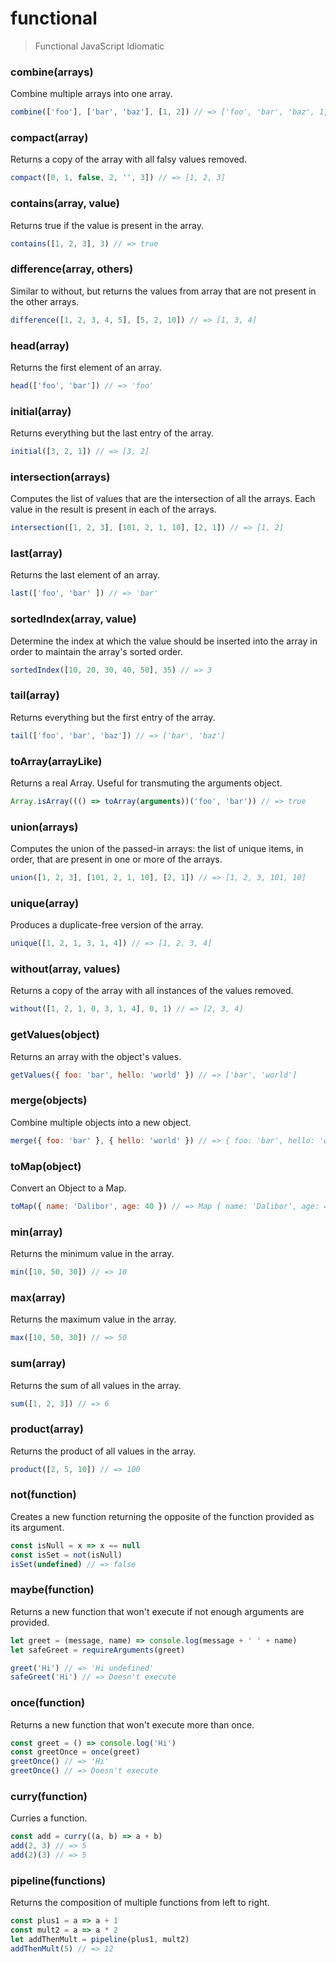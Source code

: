 # functional

> Functional JavaScript Idiomatic

### combine(arrays)

Combine multiple arrays into one array.

```javascript
combine(['foo'], ['bar', 'baz'], [1, 2]) // => ['foo', 'bar', 'baz', 1, 2]
```

### compact(array)

Returns a copy of the array with all falsy values removed.

```javascript
compact([0, 1, false, 2, '', 3]) // => [1, 2, 3]
```

### contains(array, value)

Returns true if the value is present in the array.

```javascript
contains([1, 2, 3], 3) // => true
```

### difference(array, others)

Similar to without, but returns the values from array that are not present in the other arrays.

```javascript
difference([1, 2, 3, 4, 5], [5, 2, 10]) // => [1, 3, 4]
```

### head(array)

Returns the first element of an array.

```javascript
head(['foo', 'bar']) // => 'foo'
```

### initial(array)

Returns everything but the last entry of the array.

```javascript
initial([3, 2, 1]) // => [3, 2]
```

### intersection(arrays)

Computes the list of values that are the intersection of all the arrays. Each value in the result is present in each of the arrays.

```javascript
intersection([1, 2, 3], [101, 2, 1, 10], [2, 1]) // => [1, 2]
```

### last(array)
Returns the last element of an array.

```javascript
last(['foo', 'bar' ]) // => 'bar'
```
### sortedIndex(array, value)
Determine the index at which the value should be inserted into the array in order to maintain the array's sorted order.

```javascript
sortedIndex([10, 20, 30, 40, 50], 35) // => 3
```
### tail(array)
Returns everything but the first entry of the array.

```javascript
tail(['foo', 'bar', 'baz']) // => ['bar', 'baz']
```
### toArray(arrayLike)
Returns a real Array. Useful for transmuting the arguments object.

```javascript
Array.isArray((() => toArray(arguments))('foo', 'bar')) // => true
```
### union(arrays)
Computes the union of the passed-in arrays: the list of unique items, in order, that are present in one or more of the arrays.

```javascript
union([1, 2, 3], [101, 2, 1, 10], [2, 1]) // => [1, 2, 3, 101, 10]
```
### unique(array)
Produces a duplicate-free version of the array.

```javascript
unique([1, 2, 1, 3, 1, 4]) // => [1, 2, 3, 4]
```
### without(array, values)
Returns a copy of the array with all instances of the values removed.

```javascript
without([1, 2, 1, 0, 3, 1, 4], 0, 1) // => [2, 3, 4]
```
### getValues(object)
Returns an array with the object's values.

```javascript
getValues({ foo: 'bar', hello: 'world' }) // => ['bar', 'world']
```
### merge(objects)
Combine multiple objects into a new object.

```javascript
merge({ foo: 'bar' }, { hello: 'world' }) // => { foo: 'bar', hello: 'world' }
```
### toMap(object)
Convert an Object to a Map.

```javascript
toMap({ name: 'Dalibor', age: 40 }) // => Map { name: 'Dalibor', age: 40 }
```
### min(array)
Returns the minimum value in the array.

```javascript
min([10, 50, 30]) // => 10
```
### max(array)
Returns the maximum value in the array.

```javascript
max([10, 50, 30]) // => 50
```
### sum(array)
Returns the sum of all values in the array.

```javascript
sum([1, 2, 3]) // => 6
```
### product(array)
Returns the product of all values in the array.

```javascript
product([2, 5, 10]) // => 100
```
### not(function)
Creates a new function returning the opposite of the function provided as its argument.

```javascript
const isNull = x => x == null
const isSet = not(isNull)
isSet(undefined) // => false
```
### maybe(function)
Returns a new function that won't execute if not enough arguments are provided.
```javascript
let greet = (message, name) => console.log(message + ' ' + name)
let safeGreet = requireArguments(greet)

greet('Hi') // => 'Hi undefined'
safeGreet('Hi') // => Doesn't execute
```
### once(function)
Returns a new function that won't execute more than once.
```javascript
const greet = () => console.log('Hi')
const greetOnce = once(greet)
greetOnce() // => 'Hi'
greetOnce() // => Doesn't execute
```
### curry(function)
Curries a function.
```javascript
const add = curry((a, b) => a + b)
add(2, 3) // => 5
add(2)(3) // => 5
```
### pipeline(functions)
Returns the composition of multiple functions from left to right.

```javascript
const plus1 = a => a + 1
const mult2 = a => a * 2
let addThenMult = pipeline(plus1, mult2)
addThenMult(5) // => 12
```
